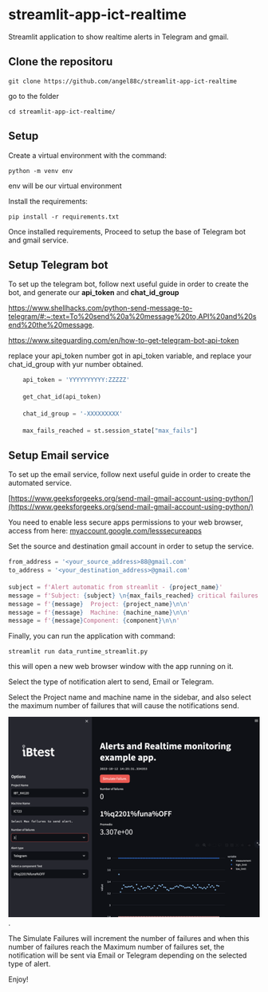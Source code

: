 # streamlit-app-ict-realtime
Streamlit application to show realtime alerts in Telegram and gmail.

## Clone the repositoru

````
git clone https://github.com/angel88c/streamlit-app-ict-realtime
````

go to the folder

````
cd streamlit-app-ict-realtime/
````

## Setup

Create a virtual environment with the command:

```
python -m venv env
```
env will be our virtual environment

Install the requirements:

```
pip install -r requirements.txt
```

Once installed requirements, Proceed to setup the base of Telegram bot and gmail service.

## Setup Telegram bot
To set up the telegram bot, follow next useful guide in order to create the bot, and generate our **api_token** and **chat_id_group**

https://www.shellhacks.com/python-send-message-to-telegram/#:~:text=To%20send%20a%20message%20to,API%20and%20send%20the%20message.

https://www.siteguarding.com/en/how-to-get-telegram-bot-api-token

replace your api_token number got in api_token variable, and replace your chat_id_group with yur number obtained. 

```python
    api_token = 'YYYYYYYYYY:ZZZZZ'
        
    get_chat_id(api_token)
        
    chat_id_group = '-XXXXXXXXX'
        
    max_fails_reached = st.session_state["max_fails"] 
```

## Setup Email service
To set up the email service, follow next useful guide in order to create the automated service.

[https://www.geeksforgeeks.org/send-mail-gmail-account-using-python/](https://www.geeksforgeeks.org/send-mail-gmail-account-using-python/)


You need to enable less secure apps permissions to your web browser, access from here: [myaccount.google.com/lesssecureapps](myaccount.google.com/lesssecureapps)


Set the source and destination gmail account in order to setup the service.

```python
from_address = '<your_source_address>88@gmail.com'
to_address = '<your_destination_address>@gmail.com'
    
subject = f'Alert automatic from streamlit - {project_name}'
message = f'Subject: {subject} \n{max_fails_reached} critical failures detected while running production series.\n\n'
message = f'{message}  Project: {project_name}\n\n'
message = f'{message}  Machine: {machine_name}\n\n'
message = f'{message}Component: {component}\n\n'
```


Finally, you can run the application with command: 

```
streamlit run data_runtime_streamlit.py
```

this will open a new web browser window with the app running on it.

Select the type of notification alert to send, Email or Telegram.

Select the Project name and machine name in the sidebar, and also select the maximum number of failures that will cause the notifications send.

![streamlit_runtime_app](/assets/streamlit_realtime_app.png "App running").


The Simulate Failures will increment the number of failures and when this number of failures reach the Maximum number of failures set, the notification will be sent via Email or Telegram depending on the selected type of alert.

Enjoy!
